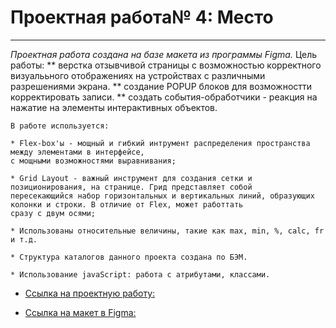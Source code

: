 # Проектная работа№ 4: Место
--------------
*Проектная работа создана на базе макета из программы  Figma.*
Цель работы: 
** верстка отзывчивой страницы с возможностью корректного визуалььного отображениях на устройствах с различными разрешениями экрана.
** создание POPUP блоков для возможностти корректировать записи.
** создать события-обработчики  - реакция на нажатие на элементы интерактивных объектов.

<code>В работе используется:</code>

    * Flex-box'ы - мощный и гибкий интрумент распределения пространства между элементами в интерфейсе, 
    с мощными возможностями выравнивания;
    
    * Grid Layout - важный инструмент для создания сетки и позиционирования, на странице. Грид представляет собой 
    пересекающийся набор горизонтальных и вертикальных линий, образующих колонки и строки. В отличие от Flex, может работтать 
    сразу с двум осями;
    
    * Использованы относительные величины, такие как max, min, %, calc, fr и т.д.
           
    * Структура каталогов данного проекта создана по БЭМ.
	
	* Использование javaScript: работа с атрибутами, классами.
    

* [Ссылка на проектную работу:]( )
    
* [Ссылка на макет в Figma:](https://www.figma.com/file/2cn9N9jSkmxD84oJik7xL7/JavaScript.-Sprint-4?node-id=0%3A1)
